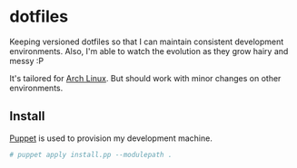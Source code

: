 dotfiles
========

Keeping versioned dotfiles so that I can maintain consistent development environments. Also, I'm able to watch the evolution as they grow hairy and messy :P

It's tailored for [Arch Linux](http://www.archlinux.org/). But should work with minor changes on other environments.

Install
-------

[Puppet](http://puppetlabs.com/) is used to provision my development machine.

```bash
# puppet apply install.pp --modulepath .
```
